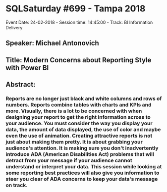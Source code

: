 # SQLSaturday #699 - Tampa 2018
Event Date: 24-02-2018 - Session time: 14:45:00 - Track: BI Information Delivery
## Speaker: Michael Antonovich
## Title: Modern Concerns about Reporting Style with Power BI
## Abstract:
### Reports are no longer just black and white columns and rows of numbers.  Reports combine tables with charts and KPIs and more.  Visually, there is a lot to be concerned with when designing your report to get the right information across to your audience.  You must consider the way you display your data, the amount of data displayed, the use of color and maybe even the use of animation.  Creating attractive reports is not just about making them pretty.  It is about grabbing your audience's attention.  It is making sure you don't inadvertently introduce ADA (American Disabilities Act) problems that will detract from your message if your audience cannot understand or interpret your data.  This session while looking at some reporting best practices will also give you information to steer you clear of ADA concerns to keep your data's message on track.
